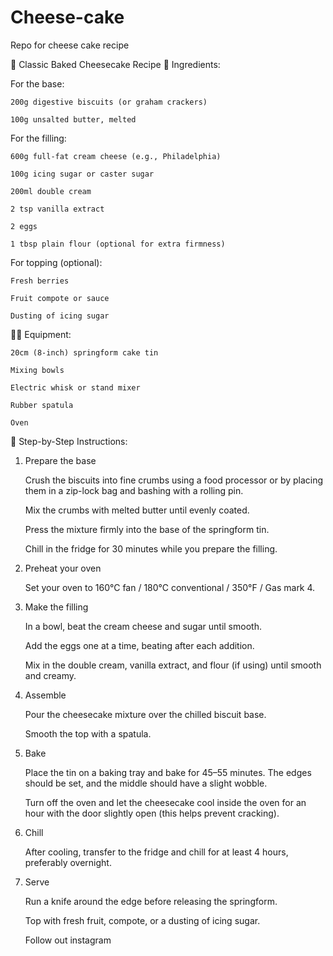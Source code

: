 # Cheese-cake
Repo for cheese cake recipe

🍰 Classic Baked Cheesecake Recipe
📝 Ingredients:

For the base:

    200g digestive biscuits (or graham crackers)

    100g unsalted butter, melted

For the filling:

    600g full-fat cream cheese (e.g., Philadelphia)

    100g icing sugar or caster sugar

    200ml double cream

    2 tsp vanilla extract

    2 eggs

    1 tbsp plain flour (optional for extra firmness)

For topping (optional):

    Fresh berries

    Fruit compote or sauce

    Dusting of icing sugar

🧑‍🍳 Equipment:

    20cm (8-inch) springform cake tin

    Mixing bowls

    Electric whisk or stand mixer

    Rubber spatula

    Oven

🔪 Step-by-Step Instructions:
1. Prepare the base

    Crush the biscuits into fine crumbs using a food processor or by placing them in a zip-lock bag and bashing with a rolling pin.

    Mix the crumbs with melted butter until evenly coated.

    Press the mixture firmly into the base of the springform tin.

    Chill in the fridge for 30 minutes while you prepare the filling.

2. Preheat your oven

    Set your oven to 160°C fan / 180°C conventional / 350°F / Gas mark 4.

3. Make the filling

    In a bowl, beat the cream cheese and sugar until smooth.

    Add the eggs one at a time, beating after each addition.

    Mix in the double cream, vanilla extract, and flour (if using) until smooth and creamy.

4. Assemble

    Pour the cheesecake mixture over the chilled biscuit base.

    Smooth the top with a spatula.

5. Bake

    Place the tin on a baking tray and bake for 45–55 minutes. The edges should be set, and the middle should have a slight wobble.

    Turn off the oven and let the cheesecake cool inside the oven for an hour with the door slightly open (this helps prevent cracking).

6. Chill

    After cooling, transfer to the fridge and chill for at least 4 hours, preferably overnight.

7. Serve

    Run a knife around the edge before releasing the springform.

    Top with fresh fruit, compote, or a dusting of icing sugar.

    Follow out instagram